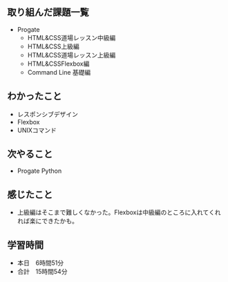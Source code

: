 ## 取り組んだ課題一覧
- Progate
  - HTML&CSS道場レッスン中級編
  - HTML&CSS上級編
  - HTML&CSS道場レッスン上級編
  - HTML&CSSFlexbox編
  - Command Line 基礎編
## わかったこと
- レスポンシブデザイン
- Flexbox
- UNIXコマンド
## 次やること
- Progate Python
## 感じたこと
- 上級編はそこまで難しくなかった。Flexboxは中級編のところに入れてくれれば楽にできたかも。
## 学習時間
- 本日　6時間51分
- 合計　15時間54分
